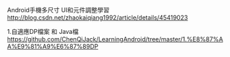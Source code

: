Android手機多尺寸 UI和元件調整學習
http://blog.csdn.net/zhaokaiqiang1992/article/details/45419023

1.自適應DP檔案 和 Java檔
https://github.com/ChenQiJack/LearningAndroid/tree/master/1.%E8%87%AA%E9%81%A9%E6%87%89DP
